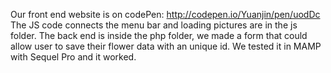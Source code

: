 Our front end website is on codePen: http://codepen.io/Yuanjin/pen/uodDc
The JS code connects the menu bar and loading pictures are in the js folder.
The back end is inside the php folder, we made a form that could allow user to save their flower data with an unique id. We tested it in MAMP with Sequel Pro and it worked. 
